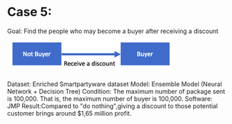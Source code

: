# Case 5:					

Goal: Find the people who may become a buyer after receiving a discount
![image](https://github.com/YingchuLo/Data-Warehousing-Business-Intelligence-and-Data-Mining/blob/master/project5/Screen%20Shot%202019-03-22%20at%203.44.45%20PM.png)
<br></br>
Dataset: Enriched Smartpartyware dataset
Model: Ensemble Model (Neural Network + Decision Tree)
Condition: The maximum number of package sent is 100,000. That is, the maximum number of buyer is 100,000.
Software: JMP
Result:Compared to "do nothing",giving a discount to those potential customer brings around $1,65 million profit. 





